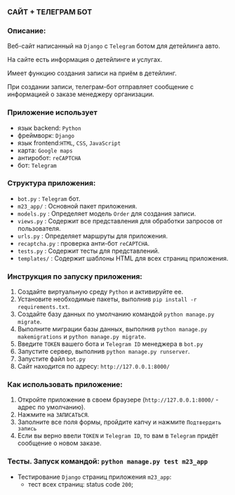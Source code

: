 ### САЙТ + ТЕЛЕГРАМ БОТ

### Описание:
Веб-сайт написанный на `Django` с `Telegram` ботом для детейлинга авто. 

На сайте есть информация о детейлинге и услугах. 

Имеет функцию создания записи на приём в детейлинг.

При создании записи, телеграм-бот отправляет сообщение с информацией о заказе менеджеру организации.

### Приложение использует
- язык backend: `Python`
- фреймворк: `Django`
- язык frontend:`HTML`, `CSS`, `JavaScript`
- карта: `Google maps`
- антиробот: `reCAPTCHA`
- бот: `Telegram`

### Структура приложения:
- `bot.py` : `Telegram` бот.
- `m23_app/` : Основной пакет приложения.
- `models.py` : Определяет модель `Order` для создания записи.
- `views.py` : Содержит все представления для обработки запросов от пользователя.
- `urls.py` : Определяет маршруты для приложения.
- `recaptcha.py` : проверка анти-бот `reCAPTCHA`.
- `tests.py` : Содержит тесты для представлений.
- `templates/` : Содержит шаблоны HTML для всех страниц приложения.


### Инструкция по запуску приложения:
1. Создайте виртуальную среду `Python` и активируйте ее.
2. Установите необходимые пакеты, выполнив `pip install -r requirements.txt`.
3. Создайте базу данных по умолчанию командой `python manage.py migrate`.
4. Выполните миграции базы данных, выполнив `python manage.py makemigrations` и `python manage.py migrate`.
5. Введите `TOKEN` вашего бота и `Telegram ID` менеджера в `bot.py`
6. Запустите сервер, выполнив `python manage.py runserver`.
7. Запустите файл `bot.py`
8. Сайт находится по адресу: `http://127.0.0.1:8000/`

### Как использовать приложение:
1. Откройте приложение в своем браузере (`http://127.0.0.1:8000/` - адрес по умолчанию).
2. Нажмите на `ЗАПИСАТЬСЯ`.
3. Заполните все поля формы, пройдите капчу и нажмите `Подтвердить запись`
4. Если вы верно ввели `TOKEN` и `Telegram ID`, то вам в `Telegram` придёт сообщение о новом заказе.


### Тесты. Запуск командой: `python manage.py test m23_app`
- Тестирование `Django` страниц приложения `m23_app`:
    - тест всех страниц: status code `200`;